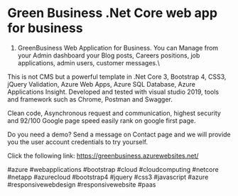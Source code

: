 # Green Business .Net Core web app for business


1.  GreenBusiness Web Application for Business. You can Manage from your Admin dashboard your Blog posts, Careers positions, job applications, admin users, customer messages.\

This is not CMS but a powerful template in .Net Core 3, Bootstrap 4, CSS3, jQuery Validation, Azure Web Apps, Azure SQL Database, Azure Applications Insight. Developed and tested with visual studio 2019, tools and framework such as Chrome, Postman and Swagger.

Clean code, Asynchronous request and communication, highest security and 92/100 Google page speed easily rank on google first page.

Do you need a demo? Send a message on Contact page and we will provide you the user account credentials to try yourself.

Click the following link: https://greenbusiness.azurewebsites.net/

#azure #webapplications #bootstrap #cloud #cloudcomputing #netcore #netapp #azurecloud #bootstrap4 #jquery #css3 #javascript #azure #responsivewebdesign #responsivewebsite #paas
